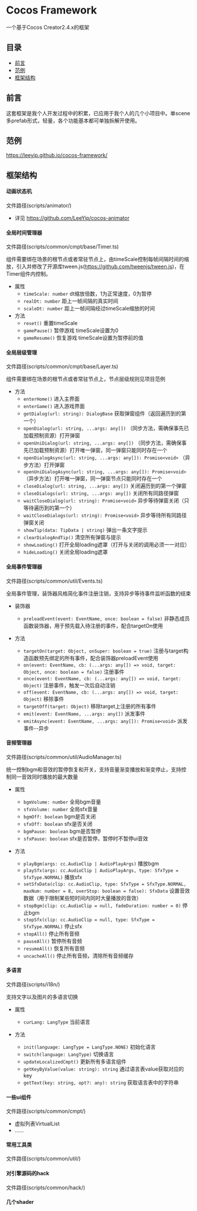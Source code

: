 # Cocos Framework
一个基于Cocos Creator2.4.x的框架

## 目录
- [前言](#preface)
- [范例](#showcase)
- [框架结构](#framework)

## <a id="preface"></a>前言
这套框架是我个人开发过程中的积累，已应用于我个人的几个小项目中。单scene多prefab形式，轻量，各个功能基本都可单独拆解开使用。

## <a id="showcase"></a>范例
https://leeyip.github.io/cocos-framework/

## <a id="framework"></a>框架结构
#### 动画状态机
文件路径(scripts/animator/)
- 详见 https://github.com/LeeYip/cocos-animator

#### 全局时间管理器
文件路径(scripts/common/cmpt/base/Timer.ts)

组件需要绑在场景的根节点或者常驻节点上，由timeScale控制每帧间隔时间的缩放，引入并修改了开源库tween.js(https://github.com/tweenjs/tween.js)，在Timer组件内控制。

- 属性
    - `timeScale: number`  dt缩放倍数，1为正常速度，0为暂停
    - `realDt: number`  距上一帧间隔的真实时间
    - `scaleDt: number`  距上一帧间隔经过timeScale缩放的时间
- 方法
    - `reset()`  重置timeScale
    - `gamePause()`  暂停游戏 timeScale设置为0
    - `gameResume()`  恢复游戏 timeScale设置为暂停前的值

#### 全局层级管理
文件路径(scripts/common/cmpt/base/Layer.ts)

组件需要绑在场景的根节点或者常驻节点上，节点层级规则见项目范例

- 方法
    - `enterHome()`  进入主界面
    - `enterGame()`  进入游戏界面
    - `getDialog(url: string): DialogBase`  获取弹窗组件（返回遍历到的第一个）
    - `openDialog(url: string, ...args: any[])`  （同步方法，需确保事先已加载预制资源）打开弹窗
    - `openUniDialog(url: string, ...args: any[])`  （同步方法，需确保事先已加载预制资源）打开唯一弹窗，同一弹窗只能同时存在一个
    - `openDialogAsync(url: string, ...args: any[]): Promise<void>`  （异步方法）打开弹窗
    - `openUniDialogAsync(url: string, ...args: any[]): Promise<void>`  （异步方法）打开唯一弹窗，同一弹窗节点只能同时存在一个
    - `closeDialog(url: string, ...args: any[])`  关闭遍历到的第一个弹窗
    - `closeDialogs(url: string, ...args: any[])`  关闭所有同路径弹窗
    - `waitCloseDialog(url: string): Promise<void>`  异步等待弹窗关闭（只等待遍历到的第一个）
    - `waitCloseDialogs(url: string): Promise<void>`  异步等待所有同路径弹窗关闭
    - `showTip(data: TipData | string)`  弹出一条文字提示
    - `clearDialogAndTip()`  清空所有弹窗与提示
    - `showLoading()`  打开全局loading遮罩（打开与关闭的调用必须一一对应）
    - `hideLoading()`  关闭全局loading遮罩

#### 全局事件管理器
文件路径(scripts/common/util/Events.ts)

全局事件管理，装饰器风格简化事件注册注销，支持异步等待事件监听函数的结束

- 装饰器
    - `preloadEvent(event: EventName, once: boolean = false)`  非静态成员函数装饰器，用于预先载入待注册的事件，配合targetOn使用

- 方法
    - `targetOn(target: Object, onSuper: boolean = true)`  注册与target构造函数预先绑定的所有事件，配合装饰器preloadEvent使用
    - `on(event: EventName, cb: (...args: any[]) => void, target: Object, once: boolean = false)`  注册事件
    - `once(event: EventName, cb: (...args: any[]) => void, target: Object)`  注册事件，触发一次后自动注销
    - `off(event: EventName, cb: (...args: any[]) => void, target: Object)`  移除事件
    - `targetOff(target: Object)`  移除target上注册的所有事件
    - `emit(event: EventName, ...args: any[])`  派发事件
    - `emitAsync(event: EventName, ...args: any[]): Promise<void>`  派发事件--异步

#### 音频管理器
文件路径(scripts/common/util/AudioManager.ts)

统一控制bgm和音效的暂停恢复和开关，支持音量渐变播放和渐变停止，支持控制同一音效同时播放的最大数量

- 属性
    - `bgmVolume: number`  全局bgm音量
    - `sfxVolume: number`  全局sfx音量
    - `bgmOff: boolean`  bgm是否关闭
    - `sfxOff: boolean`  sfx是否关闭
    - `bgmPause: boolean`  bgm是否暂停
    - `sfxPause: boolean`  sfx是否暂停，暂停时不暂停ui音效

- 方法
    - `playBgm(args: cc.AudioClip | AudioPlayArgs)`  播放bgm
    - `playSfx(args: cc.AudioClip | AudioPlayArgs, type: SfxType = SfxType.NORMAL)`  播放sfx
    - `setSfxData(clip: cc.AudioClip, type: SfxType = SfxType.NORMAL, maxNum: number = 8, overStop: boolean = false): SfxData`  设置音效数据（用于限制某些短时间内同时大量播放的音效）
    - `stopBgm(clip: cc.AudioClip = null, fadeDuration: number = 0)`  停止bgm
    - `stopSfx(clip: cc.AudioClip = null, type: SfxType = SfxType.NORMAL)`  停止sfx
    - `stopAll()`  停止所有音频
    - `pauseAll()`  暂停所有音频
    - `resumeAll()`  恢复所有音频
    - `uncacheAll()`  停止所有音频，清除所有音频缓存

#### 多语言
文件路径(scripts/i18n/)

支持文字以及图片的多语言切换

- 属性
    - `curLang: LangType`  当前语言

- 方法
    - `init(language: LangType = LangType.NONE)`  初始化语言
    - `switch(language: LangType)`  切换语言
    - `updateLocalizedCmpt()`  更新所有多语言组件
    - `getKeyByValue(value: string): string`  通过语言表value获取对应的key
    - `getText(key: string, opt?: any): string`  获取语言表中的字符串

#### 一些ui组件
文件路径(scripts/common/cmpt/)
- 虚拟列表VirtualList
- ......
#### 常用工具类
文件路径(scripts/common/util/)
#### 对引擎源码的hack
文件路径(scripts/common/hack/)
#### 几个shader
